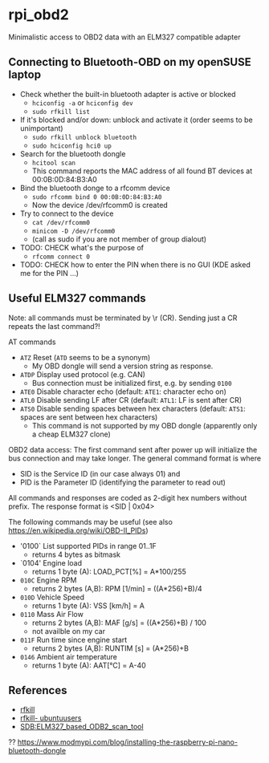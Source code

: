 rpi_obd2
========
Minimalistic access to OBD2 data with an ELM327 compatible adapter


Connecting to Bluetooth-OBD on my openSUSE laptop
-------------------------------------------------
* Check whether the built-in bluetooth adapter is active or blocked
  * `hciconfig -a` or `hciconfig dev`
  * `sudo rfkill list`
* If it's blocked and/or down: unblock and activate it (order seems to be unimportant)
  * `sudo rfkill unblock bluetooth`
  * `sudo hciconfig hci0 up`
* Search for the bluetooth dongle
  * `hcitool scan`
  * This command reports the MAC address of all found BT devices at 00:0B:0D:84:B3:A0
* Bind the bluetooth donge to a rfcomm device
  * `sudo rfcomm bind 0 00:0B:0D:84:B3:A0`
  * Now the device /dev/rfcomm0 is created
* Try to connect to the device
  * `cat /dev/rfcomm0`
  * `minicom -D /dev/rfcomm0`
  * (call as sudo if you are not member of group dialout)
* TODO: CHECK what's the purpose of 
  * `rfcomm connect 0`
* TODO: CHECK how to enter the PIN when there is no GUI (KDE asked me for the PIN ...)

Useful ELM327 commands
----------------------
Note: all commands must be terminated by \r (CR).
Sending just a CR repeats the last command?!

AT commands
* `ATZ` Reset (`ATD` seems to be a synonym)
  * My OBD dongle will send a version string as response.
* `ATDP` Display used protocol (e.g. CAN)
  * Bus connection must be initialized first, e.g. by sending `0100`
* `ATE0` Disable character echo (default: `ATE1`: character echo on)
* `ATL0` Disable sending LF after CR (default: `ATL1`: LF is sent after CR)
* `ATS0` Disable sending spaces between hex characters (default: `ATS1`: spaces are sent between hex characters)
  * This command is not supported by my OBD dongle (apparently only a cheap ELM327 clone)

OBD2 data access: 
The first command sent after power up will initialize the bus connection
and may take longer.
The general command format is <SID> <PID> where 
* SID is the Service ID (in our case always 01) and 
* PID is the Parameter ID (identifying the parameter to read out)

All commands and responses are coded as 2-digit hex numbers without prefix.
The response format is <SID | 0x04> <PID> <result bytes depending on PID>

The following commands may be useful 
(see also https://en.wikipedia.org/wiki/OBD-II_PIDs)
* '0100` List supported PIDs in range 01..1F
  * returns 4 bytes as bitmask
* `0104' Engine load
  * returns 1 byte (A): LOAD_PCT[%] = A*100/255
* `010C` Engine RPM 
  * returns 2 bytes (A,B): RPM [1/min] = ((A*256)+B)/4
* `010D` Vehicle Speed
  * returns 1 byte (A): VSS [km/h] = A
* `0110` Mass Air Flow
  * returns 2 bytes (A,B): MAF [g/s] = ((A*256)+B) / 100
  * not availble on my car
* `011F` Run time since engine start
  * returns 2 bytes (A,B): RUNTIM [s] = (A*256)+B
* `0146` Ambient air temperature
  * returns 1 byte (A): AAT[°C] =  A-40
 



References
----------
* [rfkill](http://linux.die.net/man/1/rfkill)
* [rfkill- ubuntuusers](https://wiki.ubuntuusers.de/rfkill)
* [SDB:ELM327_based_ODB2_scan_tool](https://en.opensuse.org/SDB:ELM327_based_ODB2_scan_tool)

?? https://www.modmypi.com/blog/installing-the-raspberry-pi-nano-bluetooth-dongle

